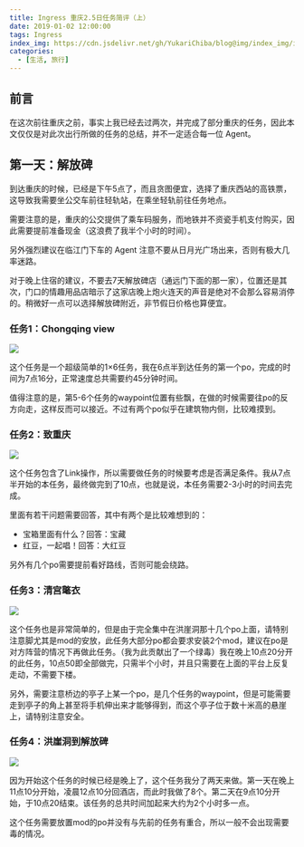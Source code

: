 ```yaml
---
title: Ingress 重庆2.5日任务简评（上）
date: 2019-01-02 12:00:00
tags: Ingress
index_img: https://cdn.jsdelivr.net/gh/YukariChiba/blog@img/index_img/ingress-cq-missions-2018-1.jpg
categories:
  - [生活, 旅行]
---
```


## 前言

在这次前往重庆之前，事实上我已经去过两次，并完成了部分重庆的任务，因此本文仅仅是对此次出行所做的任务的总结，并不一定适合每一位 Agent。  

## 第一天：解放碑

到达重庆的时候，已经是下午5点了，而且贪图便宜，选择了重庆西站的高铁票，这导致我需要坐公交车前往轻轨站，在乘坐轻轨前往任务地点。

需要注意的是，重庆的公交提供了乘车码服务，而地铁并不资瓷手机支付购买，因此需要提前准备现金（这浪费了我半个小时的时间）。

另外强烈建议在临江门下车的 Agent 注意不要从日月光广场出来，否则有极大几率迷路。

对于晚上住宿的建议，不要去7天解放碑店（通远门下面的那一家），位置还是其次，门口的情趣用品店暗示了这家店晚上炮火连天的声音是绝对不会那么容易消停的。稍微好一点可以选择解放碑附近，非节假日价格也算便宜。

### 任务1：Chongqing view

![](https://trello-attachments.s3.amazonaws.com/5c231d06417b1178e3655586/5c231d06417b1178e3655597/379x66/038f98018b1239b02a6d176c5a05986f/CQ.png)

这个任务是一个超级简单的1×6任务，我在6点半到达任务的第一个po，完成的时间为7点16分，正常速度总共需要约45分钟时间。

值得注意的是，第5-6个任务的waypoint位置有些飘，在做的时候需要往po的反方向走，这样反而可以接近。不过有两个po似乎在建筑物内侧，比较难摸到。

### 任务2：致重庆

![](https://trello-attachments.s3.amazonaws.com/5c231d06417b1178e3655586/5c231d06417b1178e36555d0/x/d68812e6b2f44829e4e4c05407ca990f/photo_2017-08-09_08-31-28.jpg)

这个任务包含了Link操作，所以需要做任务的时候要考虑是否满足条件。我从7点半开始的本任务，最终做完到了10点，也就是说，本任务需要2-3小时的时间去完成。

里面有若干问题需要回答，其中有两个是比较难想到的：

*   宝箱里面有什么？回答：宝藏
*   红豆，一起唱！回答：大红豆

另外有几个po需要提前看好路线，否则可能会绕路。

### 任务3：清宫氅衣

![](https://trello-attachments.s3.amazonaws.com/5c231d06417b1178e3655586/5c231d06417b1178e36555d1/x/5ab45fa50b23ca0dad2a23aeacc6e07f/photo_2017-08-30_13-26-52.jpg)

这个任务也是非常简单的，但是由于完全集中在洪崖洞那十几个po上面，请特别注意脚尤其是mod的安放，此任务大部分po都会要求安装2个mod，建议在po是对方阵营的情况下再做此任务。（我为此贡献出了一个绿毒）我在晚上10点20分开的此任务，10点50即全部做完，只需半个小时，并且只需要在上面的平台上反复走动，不需要下楼。

另外，需要注意桥边的亭子上某一个po，是几个任务的waypoint，但是可能需要走到亭子的角上甚至将手机伸出来才能够得到，而这个亭子位于数十米高的悬崖上，请特别注意安全。

### 任务4：洪崖洞到解放碑

![](https://trello-attachments.s3.amazonaws.com/5c231d06417b1178e3655586/5c231d06417b1178e36555a3/x/044d3de1c5621628b1536dc5dc7e7275/QQ_E5_9B_BE_E7_89_8720160413175001.jpg)

因为开始这个任务的时候已经是晚上了，这个任务我分了两天来做。第一天在晚上11点10分开始，凌晨12点10分回酒店，而此时我做了8个。第二天在9点10分开始，于10点20结束。该任务的总共时间加起来大约为2个小时多一点。

这个任务需要放置mod的po并没有与先前的任务有重合，所以一般不会出现需要毒的情况。